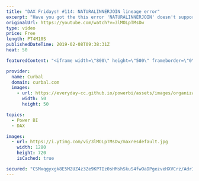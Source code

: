 ```yaml
---
title: "DAX Fridays! #114: NATURALINNERJOIN lineage error"
excerpt: "Have you got the this error 'NATURALINNERJOIN' doesn't support joins by using columns with different data types or lineage when using the function?  In this quick video I will show you how to solve it.  Here is a summary post of all the join videos done so far: https://curbal.com/blog/joining-table-in-power-bi-with-power-query-and-dax"
originalUrl: https://youtube.com/watch?v=3lMOLpTMsDw
type: video
price: Free
length: PT4M10S
publishedDateTime: 2019-02-08T09:38:31Z
heat: 50

featuredContent: "<iframe width=\"800\" height=\"500\" frameborder=\"0\" src=\"https://www.youtube.com/embed/3lMOLpTMsDw\" allow=\"accelerometer; autoplay; encrypted-media; gyroscope; picture-in-picture\" allowfullscreen></iframe>"

provider:
  name: Curbal
  domain: curbal.com
  images:
    - url: https://everyday-cc.github.io/powerbi/assets/images/organizations/curbal.com-50x50.jpg
      width: 50
      height: 50

topics:
  - Power BI
  - DAX

images:
  - url: https://i.ytimg.com/vi/3lMOLpTMsDw/maxresdefault.jpg
    width: 1280
    height: 720
    isCached: true

secured: "CSMxqgyxgk8E5M2UZ4z3Ze9KPTIz0sHMshSkuS4fwOaDPgezveHXVCrz/AdrI+aI37ZkZCVSRsVWVr7gpDz/AUHjvF0+V03ETJoKoVE7kJy92buVa+b1p3V7eXiocP2FV67wdv18Er/UGVwhPEytXUaSLBV+RhZoL0mGlV7WAV+fNayM8cDrA7RXw0JNnxKf84aBgXcT8K1FeT512e+ne0rpvQr4vREOsd0H8BP4GjcmwCbwceYICh+dyWmnNeZAOIMTBgG/bogO7ksOik/Q+28xxa38S7MRriXE/Edeo7AFE2rDBjMKIHBSeW866i0j/Os+REtE9suVKsAhlvQGD4K/ZSBiQSipZox/9xn07QiishmSv8muLXcbk1eL84/uX2WB1Zd5Rov5F7VXvrbMpBOgQMKWQ9n27UgGf3w7T54=;D98Smasa5Gf34zN3Zl6s2A=="
---
```



